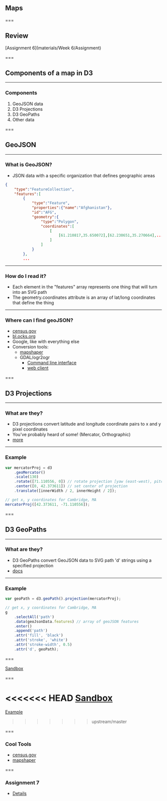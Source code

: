 ## Maps

===

## Review

[Assignment 6](materials/Week 6/Assignment)

===

## Components of a map in D3

---

### Components

1. GeoJSON data
2. D3 Projections
3. D3 GeoPaths
4. Other data

===

## GeoJSON

---

### What is GeoJSON?

* JSON data with a specific organization that defines geographic areas

```json
{
    "type":"FeatureCollection",
    "features":[
        {
            "type":"Feature",
            "properties":{"name":"Afghanistan"},
            "id":"AFG",
            "geometry":{
                "type":"Polygon",
                "coordinates":[
                    [
                        [61.210817,35.650072],[62.230651,35.270664],...
                    ]
                ]
            }
        },
        ...
```

---

### How do I read it?

* Each element in the "features" array represents one thing that will turn into an SVG path
* The geometry.coordinates attribute is an array of lat/long coordinates that define the thing

---

### Where can I find geoJSON?

* [census.gov](https://www.census.gov/geo/maps-data/data/tiger-line.html)
* [bl.ocks.org](https://bl.ocks.org/)
* Google, like with everything else
* Conversion tools:
    * [mapshaper](http://mapshaper.org)
    * GDAL/ogr2ogr
        * [Command line interface](http://www.gdal.org/ogr2ogr.html)
        * [web client](https://ogre.adc4gis.com/)

===

## D3 Projections

---

### What are they?

* D3 projections convert latitude and longitude coordinate pairs to x and y pixel coordinates
* You've probably heard of some! (Mercator, Orthographic)
* [more](https://github.com/d3/d3-geo-projection#projections)

---

### Example

```javascript
var mercatorProj = d3
    .geoMercator()
    .scale(130)
    .rotate([71.110556, 0]) // rotate projection [yaw (east-west), pitch (north-south), roll (3rd axis)]
    .center([0, 42.373611]) // set center of projection
    .translate([innerWidth / 2, innerHeight / 2]);

// get x, y coordinates for Cambridge, MA
mercatorProj([42.373611, -71.110556]);
```

===

## D3 GeoPaths

---

### What are they?

* D3 GeoPaths convert GeoJSON data to SVG path 'd' strings using a specified projection
* [docs](https://github.com/d3/d3-geo#geoPath)

---

### Example

```javascript
var geoPath = d3.geoPath().projection(mercatorProj);

// get x, y coordinates for Cambridge, MA
g
    .selectAll('path')
    .data(geoJsonData.features) // array of geoJSON features
    .enter()
    .append('path')
    .attr('fill', 'black')
    .attr('stroke', 'white')
    .attr('stroke-width', 0.5)
    .attr('d', geoPath);
```

===

[Sandbox](/materials/Week%207/Slides/examples/projections/)

===

<<<<<<< HEAD
[Sandbox](/materials/Week%207/Slides/examples/map/)
=======
[Example](/materials/Week%207/Slides/examples/map/)
>>>>>>> upstream/master

===

### Cool Tools

* [census.gov](https://www.census.gov/geo/maps-data/data/tiger-line.html)
* [mapshaper](http://mapshaper.org)

===

### Assignment 7

* [Details](https://github.com/linusmarco/d3-training/blob/master/src/materials/Week%207/Assignment/Assignment%207.md)
